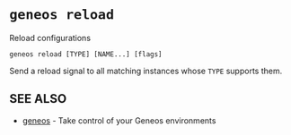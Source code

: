 # `geneos reload`

Reload configurations

```text
geneos reload [TYPE] [NAME...] [flags]
```

Send a reload signal to all matching instances whose `TYPE` supports
them.

## SEE ALSO

* [geneos](geneos.md)	 - Take control of your Geneos environments
